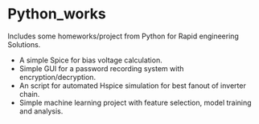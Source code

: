 # Python_works
Includes some homeworks/project from Python for Rapid engineering Solutions.
- A simple Spice for bias voltage calculation.
- Simple GUI for a password recording system with encryption/decryption.
- An script for automated Hspice simulation for best fanout of inverter chain.
- Simple machine learning project with feature selection, model training and analysis.
